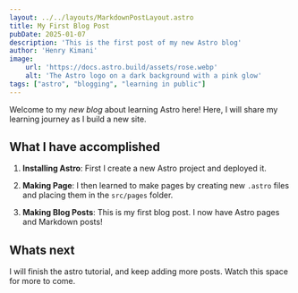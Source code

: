```yaml
---
layout: ../../layouts/MarkdownPostLayout.astro
title: My First Blog Post
pubDate: 2025-01-07
description: 'This is the first post of my new Astro blog'
author: 'Henry Kimani'
image: 
    url: 'https://docs.astro.build/assets/rose.webp'
    alt: 'The Astro logo on a dark background with a pink glow'
tags: ["astro", "blogging", "learning in public"]
---
```


Welcome to my _new blog_ about learning Astro here! Here, I will share my 
learning journey as I build a new site.

## What I have accomplished 

1. **Installing Astro**: First I create a new Astro project and deployed it.

2. **Making Page**: I then learned to make pages by creating new `.astro` files
and placing them in the `src/pages` folder.

3. **Making Blog Posts**: This is my first blog post. I now have Astro pages and 
Markdown posts!

## Whats next

I will finish the astro tutorial, and keep adding more posts. Watch this space
for more to come.
